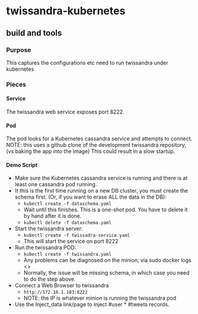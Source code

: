 # **twissandra-kubernetes**
##  build and tools
### Purpose
This captures the configurations etc need to run twissandra under kubernetes

### Pieces


#### Service

The twissandra web service exposes port 8222.


#### Pod

The pod looks for a Kubernetes cassandra service and attempts to connect.  
NOTE: this uses a github clone of the development twissandra repository, (vs baking the app into the image)  This could result in a slow startup.

#### Demo Script

* Make sure the Kubernetes cassandra service is running and there is at least one cassandra pod running.
* It this is the first time running on a new DB cluster, you must create the schema first. (Or, if you want to erase ALL the data in the DB): 
	* `kubectl create -f dataschema.yaml`
	* Wait until this finishes.  This is a one-shot pod.  You have to delete it by hand after it is done.
	* `kubectl delete -f dataschema.yaml`
 * Start the twissandra server:
 	* `kubectl create -f twissadra-service.yaml`
 	* This will start the service on port 8222
 * Run the twissandra POD:
 	* `kubectl create -f twissandra.yaml`
 	* Any problems can be diagnosed on the minion, via sudo docker logs <>
 	* Normally, the issue will be missing schema, in which case you need to do the step above.
 * Connect a Web Browser to twissandra
 	* `http://172.16.1.103:8222`
 	* NOTE: the IP is whatever minion is running the twissandra pod
 * Use the Inject_data link/page to inject #user * #tweets records.
 
 	
 	
 
     

